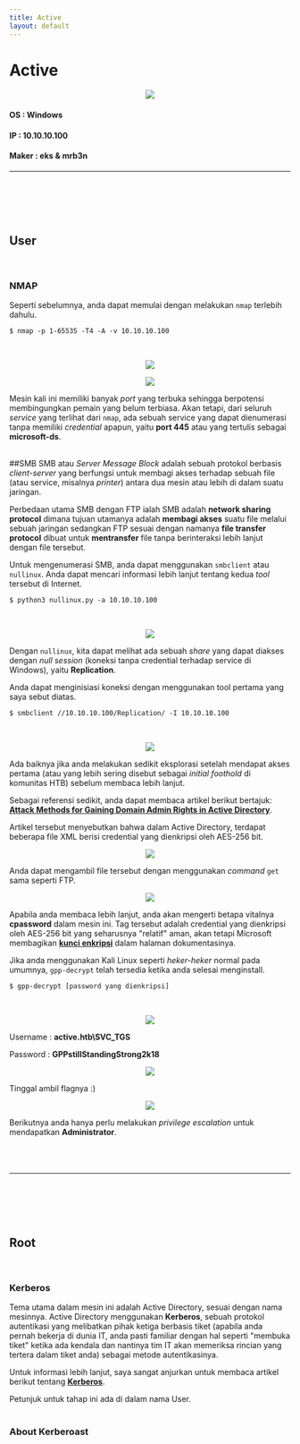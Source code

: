 ```yaml
---
title: Active
layout: default
---
```


# Active

<p align="center"> 
<img src="https://takaya1337.github.io/htb/assets/02/active.png">
</p>

#### OS            : Windows
#### IP            : 10.10.10.100
#### Maker         : eks & mrb3n
* * *
<br>
<br>
<br>
<br>

## User
<br>

### NMAP
Seperti sebelumnya, anda dapat memulai dengan melakukan `nmap` terlebih dahulu.
```
$ nmap -p 1-65535 -T4 -A -v 10.10.10.100
```
<br>

<p align="center"> 
<img src="https://takaya1337.github.io/htb/assets/02/01-nmap.png">
</p>

<p align="center"> 
<img src="https://takaya1337.github.io/htb/assets/02/02-nmap.png">
</p>

Mesin kali ini memiliki banyak _port_ yang terbuka sehingga berpotensi membingungkan pemain yang belum terbiasa. Akan tetapi, dari seluruh _service_ yang terlihat dari `nmap`, ada sebuah service yang dapat dienumerasi tanpa memiliki _credential_ apapun, yaitu **port 445** atau yang tertulis sebagai **microsoft-ds**.
<br>
<br>

##SMB
SMB atau _Server Message Block_ adalah sebuah protokol berbasis _client-server_ yang berfungsi untuk membagi akses terhadap sebuah file (atau service, misalnya _printer_) antara dua mesin atau lebih di dalam suatu jaringan.

Perbedaan utama SMB dengan FTP ialah SMB adalah **network sharing protocol** dimana tujuan utamanya adalah **membagi akses** suatu file melalui sebuah jaringan sedangkan FTP sesuai dengan namanya **file transfer protocol** dibuat untuk **mentransfer** file tanpa berinteraksi lebih lanjut dengan file tersebut.

Untuk mengenumerasi SMB, anda dapat menggunakan `smbclient` atau `nullinux`. Anda dapat mencari informasi lebih lanjut tentang kedua _tool_ tersebut di Internet.
```
$ python3 nullinux.py -a 10.10.10.100
```
<br>

<p align="center"> 
<img src="https://takaya1337.github.io/htb/assets/02/03-nullinux.png">
</p>

Dengan `nullinux`, kita dapat melihat ada sebuah _share_ yang dapat diakses dengan _null session_ (koneksi tanpa credential terhadap service di Windows), yaitu **Replication**.

Anda dapat menginisiasi koneksi dengan menggunakan tool pertama yang saya sebut diatas.
```
$ smbclient //10.10.10.100/Replication/ -I 10.10.10.100
```
<br>

<p align="center"> 
<img src="https://takaya1337.github.io/htb/assets/02/04-smb.png">
</p>

Ada baiknya jika anda melakukan sedikit eksplorasi setelah mendapat akses pertama (atau yang lebih sering disebut sebagai _initial foothold_ di komunitas HTB) sebelum membaca lebih lanjut.

Sebagai referensi sedikit, anda dapat membaca artikel berikut bertajuk: **[Attack Methods for Gaining Domain Admin Rights in Active Directory](https://adsecurity.org/?p=2362)**.

Artikel tersebut menyebutkan bahwa dalam Active Directory, terdapat beberapa file XML berisi credential yang dienkripsi oleh AES-256 bit.
<br>

<p align="center"> 
<img src="https://takaya1337.github.io/htb/assets/02/04-smbexplore.png">
</p>

Anda dapat mengambil file tersebut dengan menggunakan _command_ `get` sama seperti FTP.
<br>

<p align="center"> 
<img src="https://takaya1337.github.io/htb/assets/02/05-groupxml.png">
</p>

Apabila anda membaca lebih lanjut, anda akan mengerti betapa vitalnya **cpassword** dalam mesin ini. Tag tersebut adalah credential yang dienkripsi oleh AES-256 bit yang seharusnya "relatif" aman, akan tetapi Microsoft membagikan **[kunci enkripsi](https://docs.microsoft.com/en-us/openspecs/windows_protocols/ms-gppref/2c15cbf0-f086-4c74-8b70-1f2fa45dd4be)** dalam halaman dokumentasinya.

Jika anda menggunakan Kali Linux seperti _heker-heker_ normal pada umumnya, `gpp-decrypt` telah tersedia ketika anda selesai menginstall.
```
$ gpp-decrypt [password yang dienkripsi]
```
<br>

<p align="center"> 
<img src="https://takaya1337.github.io/htb/assets/02/06-gpp.png">
</p>

Username    : **active.htb\SVC_TGS**

Password    : **GPPstillStandingStrong2k18**
<br>

<p align="center"> 
<img src="https://takaya1337.github.io/htb/assets/02/07-smbuser.png">
</p>

Tinggal ambil flagnya :)
<br>

<p align="center"> 
<img src="https://takaya1337.github.io/htb/assets/02/08-userflag.png">
</p>

Berikutnya anda hanya perlu melakukan _privilege escalation_ untuk mendapatkan **Administrator**.
<br>
<br>
<br>
<br>

* * *
<br>
<br>
<br>
<br>

## Root
<br>

### Kerberos
Tema utama dalam mesin ini adalah Active Directory, sesuai dengan nama mesinnya. Active Directory menggunakan **Kerberos**, sebuah protokol autentikasi yang melibatkan pihak ketiga berbasis tiket (apabila anda pernah bekerja di dunia IT, anda pasti familiar dengan hal seperti "membuka tiket" ketika ada kendala dan nantinya tim IT akan memeriksa rincian yang tertera dalam tiket anda) sebagai metode autentikasinya.

Untuk informasi lebih lanjut, saya sangat anjurkan untuk membaca artikel berikut tentang **[Kerberos](https://www.roguelynn.com/words/explain-like-im-5-kerberos/)**.

Petunjuk untuk tahap ini ada di dalam nama User.
<br>
<br>

### About Kerberoast
